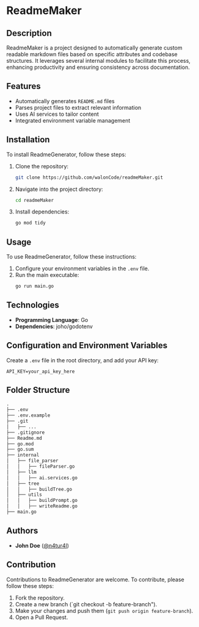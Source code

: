 # ReadmeMaker

## Description

ReadmeMaker is a project designed to automatically generate custom readable markdown files based on specific attributes and codebase structures. It leverages several internal modules to facilitate this process, enhancing productivity and ensuring consistency across documentation.

## Features

- Automatically generates `README.md` files
- Parses project files to extract relevant information
- Uses AI services to tailor content
- Integrated environment variable management

## Installation

To install ReadmeGenerator, follow these steps:

1. Clone the repository:
   ```sh
   git clone https://github.com/walonCode/readmeMaker.git
   ```

2. Navigate into the project directory:
   ```sh
   cd readmeMaker
   ```

3. Install dependencies:
   ```sh
   go mod tidy
   ```

## Usage

To use ReadmeGenerator, follow these instructions:

1. Configure your environment variables in the `.env` file.
2. Run the main executable:
   ```sh
   go run main.go
   ```

## Technologies

- **Programming Language**: Go
- **Dependencies**: joho/godotenv

## Configuration and Environment Variables

Create a `.env` file in the root directory, and add your API key:

```
API_KEY=your_api_key_here
```

## Folder Structure

```markdown
.
├── .env
├── .env.example
├── .git
│   ├── ...
├── .gitignore
├── Readme.md
├── go.mod
├── go.sum
├── internal
│   ├── file_parser
│   │   ├── fileParser.go
│   ├── llm
│   │   ├── ai.services.go
│   ├── tree
│   │   ├── buildTree.go
│   ├── utils
│   │   ├── buildPrompt.go
│   │   ├── writeReadme.go
├── main.go
```

## Authors

- **John Doe** ([@n4tur4l](https://github.com/n4tur4l))

## Contribution

Contributions to ReadmeGenerator are welcome. To contribute, please follow these steps:

1. Fork the repository.
2. Create a new branch (`git checkout -b feature-branch").
3. Make your changes and push them (`git push origin feature-branch`).
4. Open a Pull Request.